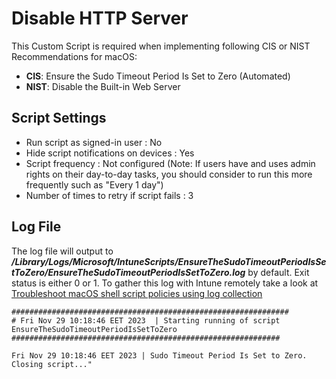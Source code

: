 # Disable HTTP Server
This Custom Script is required when implementing following CIS or NIST Recommendations for macOS: 
- **CIS**: Ensure the Sudo Timeout Period Is Set to Zero (Automated)
- **NIST**: Disable the Built-in Web Server

## Script Settings

- Run script as signed-in user : No
- Hide script notifications on devices : Yes
- Script frequency : Not configured (Note: If users have and uses admin rights on their day-to-day tasks, you should consider to run this more frequently such as "Every 1 day")
- Number of times to retry if script fails : 3

## Log File

The log file will output to ***/Library/Logs/Microsoft/IntuneScripts/EnsureTheSudoTimeoutPeriodIsSetToZero/EnsureTheSudoTimeoutPeriodIsSetToZero.log*** by default. Exit status is either 0 or 1. To gather this log with Intune remotely take a look at  [Troubleshoot macOS shell script policies using log collection](https://docs.microsoft.com/en-us/mem/intune/apps/macos-shell-scripts#troubleshoot-macos-shell-script-policies-using-log-collection)

```
##############################################################
# Fri Nov 29 10:18:46 EET 2023  | Starting running of script EnsureTheSudoTimeoutPeriodIsSetToZero
############################################################

Fri Nov 29 10:18:46 EET 2023 | Sudo Timeout Period Is Set to Zero. Closing script..."
```
